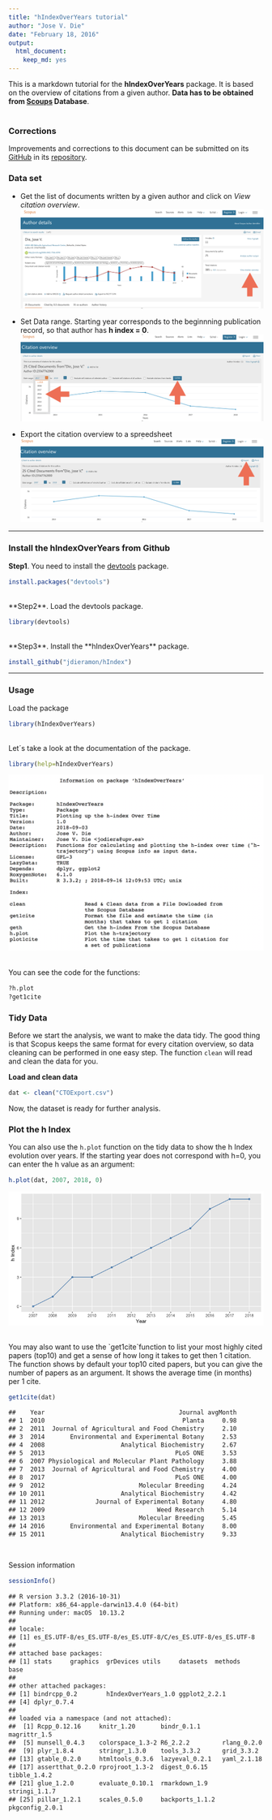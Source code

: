 ```yaml
---
title: "hIndexOverYears tutorial"
author: "Jose V. Die"
date: "February 18, 2016"
output: 
  html_document: 
    keep_md: yes
---
```

  
This is a markdown tutorial for the **hIndexOverYears** package. It is based on the overview of citations from a given author. **Data has to be obtained from [Scoups](www.scopus.com) Database**.  
<br>  
  
### Corrections

Improvements and corrections to this document can be submitted on its [GitHub](https://github.com/jdieramon/hIndex/blob/master/tutorial.Rmd) in its [repository](https://github.com/jdieramon/hIndex).

### Data set
* Get the list of documents written by a given author and click on *View citation overview*.
![](figures/fig1.png)
  

* Set Data range. Starting year corresponds to the beginnning publication record, so that author has **h index = 0**. 
![](figures/fig2.png)
  
* Export the citation overview to a spreedsheet  
![](figures/fig3.png)

***
  
### Install the hIndexOverYears from Github
**Step1**. You need to install the [devtools](https://github.com/hadley/devtools) package.

```r
install.packages("devtools")
```
<br>
**Step2**. Load the devtools package.

```r
library(devtools)
```
<br>
**Step3**. Install the **hIndexOverYears** package. 

```r
install_github("jdieramon/hIndex")
```

***
  
### Usage
Load the package

```r
library(hIndexOverYears)
```

<br>
Let´s take a look at the documentation of the package.

```r
library(help=hIndexOverYears)
```
![](figures/fig4.png)

<br>
You can see the code for the functions:

```r
?h.plot
?get1cite
```

### Tidy Data  
Before we start the analysis, we want to make the data tidy. The good thing is that Scopus keeps the same format for every citation overview, so data cleaning can be performed in one easy step. The function `clean` will read and clean the data for you.

**Load and clean data**

```r
dat <- clean("CTOExport.csv")
```

Now, the dataset is ready for further analysis.  
    
  
### Plot the h Index  
You can also use the `h.plot` function on the tidy data to show the h Index evolution over years. If the starting year does not correspond with h=0, you can enter the h value as an argument:

```r
h.plot(dat, 2007, 2018, 0)
```
![](figures/Rplot.png)

<br>
You may also want to use the `get1cite`function to list your most highly cited papers (top10) and get a sense of how long it takes to get then 1 citation. 
The function shows by default your top10 cited papers, but you can give the number of papers as an argument. It shows the average time (in months) per 1 cite. 



```r
get1cite(dat)
```

```
##    Year                                     Journal avgMonth
## 1  2010                                      Planta     0.98
## 2  2011  Journal of Agricultural and Food Chemistry     2.10
## 3  2014       Environmental and Experimental Botany     2.53
## 4  2008                     Analytical Biochemistry     2.67
## 5  2013                                    PLoS ONE     3.53
## 6  2007 Physiological and Molecular Plant Pathology     3.88
## 7  2013  Journal of Agricultural and Food Chemistry     4.00
## 8  2017                                    PLoS ONE     4.00
## 9  2012                          Molecular Breeding     4.24
## 10 2011                     Analytical Biochemistry     4.42
## 11 2012              Journal of Experimental Botany     4.80
## 12 2009                               Weed Research     5.14
## 13 2013                          Molecular Breeding     5.45
## 14 2016       Environmental and Experimental Botany     8.00
## 15 2011                     Analytical Biochemistry     9.33
```


<br>


  Session information

```r
sessionInfo()
```

```
## R version 3.3.2 (2016-10-31)
## Platform: x86_64-apple-darwin13.4.0 (64-bit)
## Running under: macOS  10.13.2
## 
## locale:
## [1] es_ES.UTF-8/es_ES.UTF-8/es_ES.UTF-8/C/es_ES.UTF-8/es_ES.UTF-8
## 
## attached base packages:
## [1] stats     graphics  grDevices utils     datasets  methods   base     
## 
## other attached packages:
## [1] bindrcpp_0.2        hIndexOverYears_1.0 ggplot2_2.2.1      
## [4] dplyr_0.7.4        
## 
## loaded via a namespace (and not attached):
##  [1] Rcpp_0.12.16     knitr_1.20       bindr_0.1.1      magrittr_1.5    
##  [5] munsell_0.4.3    colorspace_1.3-2 R6_2.2.2         rlang_0.2.0     
##  [9] plyr_1.8.4       stringr_1.3.0    tools_3.3.2      grid_3.3.2      
## [13] gtable_0.2.0     htmltools_0.3.6  lazyeval_0.2.1   yaml_2.1.18     
## [17] assertthat_0.2.0 rprojroot_1.3-2  digest_0.6.15    tibble_1.4.2    
## [21] glue_1.2.0       evaluate_0.10.1  rmarkdown_1.9    stringi_1.1.7   
## [25] pillar_1.2.1     scales_0.5.0     backports_1.1.2  pkgconfig_2.0.1
```
